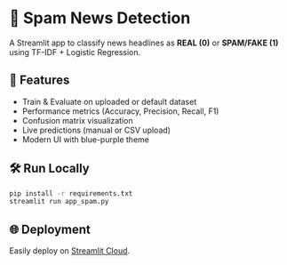 # 📰 Spam News Detection

A Streamlit app to classify news headlines as **REAL (0)** or **SPAM/FAKE (1)** using TF-IDF + Logistic Regression.

## 🚀 Features
- Train & Evaluate on uploaded or default dataset
- Performance metrics (Accuracy, Precision, Recall, F1)
- Confusion matrix visualization
- Live predictions (manual or CSV upload)
- Modern UI with blue-purple theme

## 🛠️ Run Locally
```bash
pip install -r requirements.txt
streamlit run app_spam.py
```

## 🌐 Deployment
Easily deploy on [Streamlit Cloud](https://share.streamlit.io).
